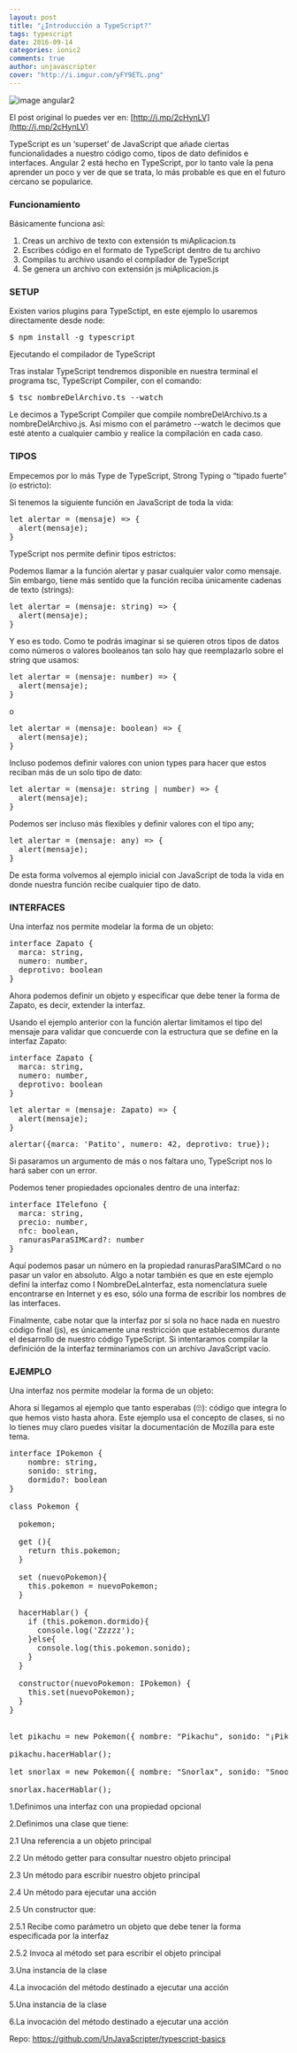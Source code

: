 ```yaml
---
layout: post
title: "¿Introducción a TypeScript?"
tags: typescript  
date: 2016-09-14
categories: ionic2
comments: true
author: unjavascripter
cover: "http://i.imgur.com/yFY9ETL.png"
---
```


<img src="http://i.imgur.com/yFY9ETL.png" class="img-responsive" alt="image angular2"/>

El post original lo puedes ver en: [http://j.mp/2cHynLV](http://j.mp/2cHynLV)

TypeScript es un ‘superset’ de JavaScript que añade ciertas funcionalidades a nuestro código como, tipos de dato definidos e interfaces. Angular 2 está hecho en TypeScript, por lo tanto vale la pena aprender un poco y ver de que se trata, lo más probable es que en el futuro cercano se popularice.

### Funcionamiento

Básicamente funciona así:

1. Creas un archivo de texto con extensión ts miAplicacion.ts
2. Escribes código en el formato de TypeScript dentro de tu archivo
3. Compilas tu archivo usando el compilador de TypeScript
4. Se genera un archivo con extensión js miAplicacion.js

### SETUP

Existen varios plugins para TypeSctipt, en este ejemplo lo usaremos directamente desde node:

<pre>$ npm install -g typescript</pre>

Ejecutando el compilador de TypeScript

Tras instalar TypeScript tendremos disponible en nuestra terminal el programa tsc, TypeScript Compiler, con el comando:

<pre>$ tsc nombreDelArchivo.ts --watch</pre>

Le decimos a TypeScript Compiler que compile nombreDelArchivo.ts a nombreDelArchivo.js. Así mismo con el parámetro --watch le decimos que esté atento a cualquier cambio y realice la compilación en cada caso.

### TIPOS

Empecemos por lo más Type de TypeScript, Strong Typing o “tipado fuerte” (o estricto):

Si tenemos la siguiente función en JavaScript de toda la vida:

<pre>
let alertar = (mensaje) => {
  alert(mensaje);
}
</pre>

TypeScript nos permite definir tipos estrictos:

Podemos llamar a la función alertar y pasar cualquier valor como mensaje. Sin embargo, tiene más sentido que la función reciba únicamente cadenas de texto (strings):
<pre>
let alertar = (mensaje: string) => {
  alert(mensaje);
}
</pre>

Y eso es todo. Como te podrás imaginar si se quieren otros tipos de datos como números o valores booleanos tan solo hay que reemplazarlo sobre el string que usamos:

<pre>
let alertar = (mensaje: number) => {
  alert(mensaje);
}
</pre>

o

<pre>
let alertar = (mensaje: boolean) => {
  alert(mensaje);
}
</pre>

Incluso podemos definir valores con union types para hacer que estos reciban más de un solo tipo de dato:

<pre>
let alertar = (mensaje: string | number) => {
  alert(mensaje);
}
</pre>

Podemos ser incluso más flexibles y definir valores con el tipo any;
<pre>
let alertar = (mensaje: any) => {
  alert(mensaje);
}
</pre>

De esta forma volvemos al ejemplo inicial con JavaScript de toda la vida en donde nuestra función recibe cualquier tipo de dato.

### INTERFACES

Una interfaz nos permite modelar la forma de un objeto:


<pre>
interface Zapato {
  marca: string,
  numero: number,
  deprotivo: boolean
}
</pre>


Ahora podemos definir un objeto y especificar que debe tener la forma de Zapato, es decir, extender la interfaz.

Usando el ejemplo anterior con la función alertar limitamos el tipo del mensaje para validar que concuerde con la estructura que se define en la interfaz Zapato:

<pre>
interface Zapato {
  marca: string,
  numero: number,
  deprotivo: boolean
}
</pre>

<pre>
let alertar = (mensaje: Zapato) => {
  alert(mensaje);
}
</pre>

<pre>
alertar({marca: 'Patito', numero: 42, deprotivo: true});
</pre>

Si pasaramos un argumento de más o nos faltara uno, TypeScript nos lo hará saber con un error.

Podemos tener propiedades opcionales dentro de una interfaz:

<pre>
interface ITelefono {
  marca: string,
  precio: number,
  nfc: boolean,
  ranurasParaSIMCard?: number
}
</pre>

Aquí podemos pasar un número en la propiedad ranurasParaSIMCard o no pasar un valor en absoluto. Algo a notar también es que en este ejemplo definí la interfaz como I NombreDeLaInterfaz, esta nomenclatura suele encontrarse en Internet y es eso, sólo una forma de escribir los nombres de las interfaces.

Finalmente, cabe notar que la interfaz por sí sola no hace nada en nuestro código final (js), es únicamente una restricción que establecemos durante el desarrollo de nuestro código TypeScript. Si intentaramos compilar la definición de la interfaz terminaríamos con un archivo JavaScript vacío.

### EJEMPLO

Una interfaz nos permite modelar la forma de un objeto:

Ahora sí llegamos al ejemplo que tanto esperabas (🙄): código que integra lo que hemos visto hasta ahora. Este ejemplo usa el concepto de clases, si no lo tienes muy claro puedes visitar la documentación de Mozilla para este tema.

<pre>
interface IPokemon {
    nombre: string,
    sonido: string,
    dormido?: boolean
}

class Pokemon {
  
  pokemon;
    
  get (){
    return this.pokemon;
  }

  set (nuevoPokemon){
    this.pokemon = nuevoPokemon;
  }
  
  hacerHablar() {
    if (this.pokemon.dormido){
      console.log('Zzzzz');
    }else{
      console.log(this.pokemon.sonido);
    }
  }

  constructor(nuevoPokemon: IPokemon) {
    this.set(nuevoPokemon);
  }
}


let pikachu = new Pokemon({ nombre: "Pikachu", sonido: "¡Pika pika!" });

pikachu.hacerHablar();

let snorlax = new Pokemon({ nombre: "Snorlax", sonido: "Snoooor-laax", dormido: true });

snorlax.hacerHablar();
</pre>

1.Definimos una interfaz con una propiedad opcional

2.Definimos una clase que tiene:

2.1 Una referencia a un objeto principal

2.2 Un método getter para consultar nuestro objeto principal

2.3 Un método para escribir nuestro objeto principal

2.4 Un método para ejecutar una acción

2.5 Un constructor que:

2.5.1 Recibe como parámetro un objeto que debe tener la forma especificada por la interfaz

2.5.2 Invoca al método set para escribir el objeto principal

3.Una instancia de la clase

4.La invocación del método destinado a ejecutar una acción

5.Una instancia de la clase

6.La invocación del método destinado a ejecutar una acción

Repo: https://github.com/UnJavaScripter/typescript-basics

